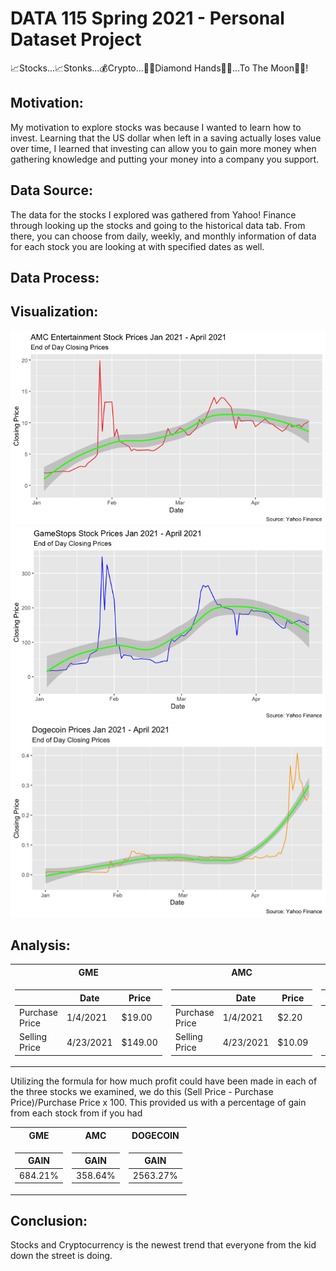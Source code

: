 # DATA 115 Spring 2021 - Personal Dataset Project 
 📈Stocks...📈Stonks...💰Crypto...💎🤲Diamond Hands💎🤲...To The Moon🚀🚀!

## Motivation: 

My motivation to explore stocks was because I wanted to learn how to invest. Learning that the US dollar when left in a saving actually loses value over time, I learned that investing can allow you to gain more money when gathering knowledge and putting your money into a company you support.

## Data Source: 

The data for the stocks I explored was gathered from Yahoo! Finance through looking up the stocks and going to the historical data tab. From there, you can choose from daily, weekly, and monthly information of data for each stock you are looking at with specified dates as well. 

## Data Process: 

## Visualization: 

![image](https://raw.githubusercontent.com/Q-oro/DATA115_Spring2021/main/AMCclosingprice.png)
![image](https://raw.githubusercontent.com/Q-oro/DATA115_Spring2021/main/GMEclosingprice.png)
![image](https://raw.githubusercontent.com/Q-oro/DATA115_Spring2021/main/DOGE-USDclosingprice.png)

## Analysis:

<table>
<tr><th> GME </th><th> AMC </th><th> DOGECOIN </th></tr>
<tr><td>
  
|                | Date       | Price   |
| -------------- | --------   | ------- | 
| Purchase Price | 1/4/2021   |	$19.00  | 
| Selling Price  | 4/23/2021	| $149.00	| 

</td><td>
  
|                | Date       | Price  |
| -------------- | --------   | ------ | 
| Purchase Price | 1/4/2021   |	$2.20  | 
| Selling Price  | 4/23/2021	| $10.09 |
  
</td><td>

|                | Date       | Price   |
| -------------- | --------   | ------- | 
| Purchase Price | 1/4/2021   |	$0.0098 | 
| Selling Price  | 4/23/2021	| $0.2610	|

</table>

Utilizing the formula for how much profit could have been made in each of the three stocks we examined, 
we do this (Sell Price - Purchase Price)/Purchase Price x 100. This provided us with a percentage of gain from each stock from if you had 

<table>
<tr><th> GME </th><th> AMC </th><th> DOGECOIN </th></tr>
<tr><td>

| GAIN  |
| ----- |
|684.21%|  
 
</td><td>
  
| GAIN  |
| ----- |
|358.64%|
  
</td><td>
  
| GAIN   |
| ------ |
|2563.27%|
  
</table>

## Conclusion: 

Stocks and Cryptocurrency is the newest trend that everyone from the kid down the street is doing. 
